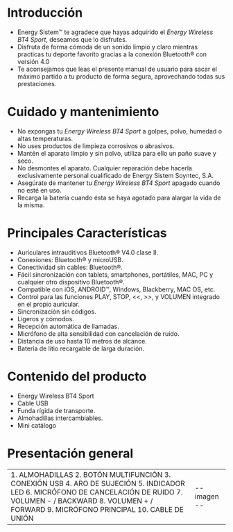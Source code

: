 Introducción
===========

* Energy Sistem™ te agradece que hayas adquirido el *Energy Wireless BT4 Sport*, deseamos que lo disfrutes.
* Disfruta de forma cómoda de un sonido limpio y claro mientras practicas tu deporte favorito gracias a la conexión Bluetooth® con versión 4.0
* Te aconsejamos que leas el presente manual de usuario para sacar el máximo partido a tu producto de forma segura, aprovechando todas sus prestaciones. 

Cuidado y mantenimiento
===========
* No expongas tu *Energy Wireless BT4 Sport* a golpes, polvo, humedad o altas temperaturas.
* No uses productos de limpieza corrosivos o abrasivos.
* Mantén el aparato limpio y sin polvo, utiliza para ello un paño suave y seco.
* No desmontes el aparato. Cualquier reparación debe hacerla exclusivamente personal cualificado de Energy Sistem Soyntec, S.A.
* Asegúrate de mantener tu *Energy Wireless BT4 Sport* apagado cuando no esté en uso.
* Recarga la batería cuando ésta se haya agotado para alargar la vida de la misma.

Principales Características
=========
* Auriculares intrauditivos Bluetooth® V4.0 clase II.
*	Conexiones: Bluetooth® y microUSB.
*	Conectividad sin cables: Bluetooth®.
*	Fácil sincronización con tablets, smartphones, portátiles, MAC, PC y cualquier otro dispositivo Bluetooth®.
* Compatible con iOS, ANDROID™, Windows, Blackberry, MAC OS, etc.
* Control para las funciones PLAY, STOP, <<, >>, y VOLUMEN integrado en el propio auricular.
*	Sincronización sin códigos.
*	Ligeros y cómodos.
*	Recepción automática de llamadas.
*	Micrófono de alta sensibilidad con cancelación de ruido.
*	Distancia de uso hasta 10 metros de alcance.
*	Batería de litio recargable de larga duración.

Contenido del producto
============
* Energy Wireless BT4 Sport
* Cable USB
* Funda rígida de transporte.
* Almohadillas intercambiables.
* Mini catálogo

Presentación general
==============
|  |  |
|:-------|:-------|
|1.	ALMOHADILLAS    2.	BOTÓN MULTIFUNCIÓN  3.	CONEXIÓN USB  4.	ARO DE SUJECIÓN  5.	INDICADOR LED  6.	MICRÓFONO DE CANCELACIÓN DE RUIDO  7.	VOLUMEN - / BACKWARD  8.	VOLUMEN + / FORWARD  9.	MICRÓFONO PRINCIPAL  10.	CABLE DE UNIÓN| -- imagen --|

